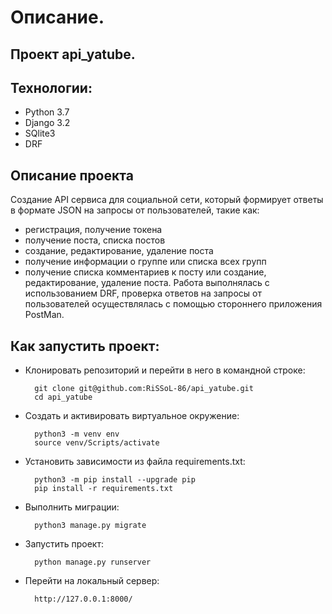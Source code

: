 # Описание.

## Проект api_yatube.

## Технологии:
* Python 3.7
* Django 3.2
* SQlite3
* DRF

## Описание проекта

Создание API сервиса для социальной сети, который формирует ответы в формате JSON на запросы от пользователей, такие как:
- регистрация, получение токена
- получение поста, списка постов
- создание, редактирование, удаление поста
- получение информации о группе или списка всех групп
- получение списка комментариев к посту или создание, редактирование, удаление поста.
Работа выполнялась с использованием DRF, проверка ответов на запросы от пользователей осуществлялась с помощью стороннего приложения PostMan.  

## Как запустить проект:

* Клонировать репозиторий и перейти в него в командной строке:

        git clone git@github.com:RiSSoL-86/api_yatube.git
        cd api_yatube

* Cоздать и активировать виртуальное окружение:

        python3 -m venv env
        source venv/Scripts/activate

* Установить зависимости из файла requirements.txt:

        python3 -m pip install --upgrade pip
        pip install -r requirements.txt

* Выполнить миграции:

        python3 manage.py migrate


* Запустить проект:

        python manage.py runserver

* Перейти на локальный сервер:

        http://127.0.0.1:8000/
